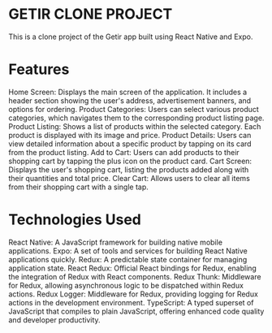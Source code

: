 # GETIR CLONE PROJECT

This is a clone project of the Getir app built using React Native and Expo.

# Features

Home Screen: Displays the main screen of the application. It includes a header section showing the user's address, advertisement banners, and options for ordering.
Product Categories: Users can select various product categories, which navigates them to the corresponding product listing page.
Product Listing: Shows a list of products within the selected category. Each product is displayed with its image and price.
Product Details: Users can view detailed information about a specific product by tapping on its card from the product listing.
Add to Cart: Users can add products to their shopping cart by tapping the plus icon on the product card.
Cart Screen: Displays the user's shopping cart, listing the products added along with their quantities and total price.
Clear Cart: Allows users to clear all items from their shopping cart with a single tap.

# Technologies Used

React Native: A JavaScript framework for building native mobile applications.
Expo: A set of tools and services for building React Native applications quickly.
Redux: A predictable state container for managing application state.
React Redux: Official React bindings for Redux, enabling the integration of Redux with React components.
Redux Thunk: Middleware for Redux, allowing asynchronous logic to be dispatched within Redux actions.
Redux Logger: Middleware for Redux, providing logging for Redux actions in the development environment.
TypeScript: A typed superset of JavaScript that compiles to plain JavaScript, offering enhanced code quality and developer productivity.
